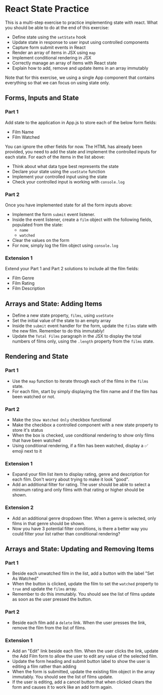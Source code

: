 # React State Practice
This is a multi-step exercise to practice implementing state with react. What you should be able to do at the end of this exercise:

* Define state using the `setState` hook
* Update state in response to user input using controlled components
* Capture form submit events in React
* Render an array of items in JSX using `map`
* Implement conditional rendering in JSX
* Correctly manage an array of items with React state
* Explain how to add, remove and update items in an array immutably

Note that for this exercise, we using a single App component that contains everything so that we can focus on using state only. 

## Forms, Inputs and State

### Part 1

Add state to the application in App.js to store each of the below form fields:

* Film Name
* Film Watched

You can ignore the other fields for now. The HTML has already been provided, you need to add the state and implement the controlled inputs for each state. For each of the items in the list above:

* Think about what data type best represents the state
* Declare your state using the `useState` function
* Implement your controlled input using the state
* Check your controlled input is working with `console.log`

### Part 2
Once you have implemented state for all the form inputs above:
* Implement the form `submit` event listener. 
* Inside the event listener, create a `film` object with the following fields, populated from the state:
  * `name`
  * `watched `
* Clear the values on the form
* For now, simply log the film object using `console.log`

### Extension 1
Extend your Part 1 and Part 2 solutions to include all the film fields:

* Film Genre
* Film Rating
* Film Description

## Arrays and State: Adding Items

* Define a new state property, `films`, using `useState`
* Set the initial value of the state to an empty array
* Inside the `submit` event handler for the form, update the `films` state with the new film. Remember to do this immutably!
* Update the `Total Films` paragraph in the JSX to display the total numbers of films only, using the `.length` property from the `films` state.

## Rendering and State
### Part 1
* Use the `map` function to iterate through each of the films in the `films` state. 
* For each film, start by simply displaying the film name and if the film has been watched or not.

### Part 2
* Make the `Show Watched Only` checkbox functional
* Make the checkbox a controlled component with a new state property to store it's status
* When the box is checked, use conditional rendering to show only films that have been watched
* Using conditional rendering, if a film has been watched, display a ✅ emoji next to it

### Extension 1
* Expand your film list item to display rating, genre and description for each film. Don't worry about trying to make it look "good". 
* Add an additional filter for rating. The user should be able to select a minimum rating and only films with that rating or higher should be shown.

### Extension 2
* Add an additional genre dropdown filter. When a genre is selected, only films in that genre should be shown.
* Now you have 3 potential filter conditions, is there a better way you could filter your list rather than conditional rendering?

## Arrays and State: Updating and Removing Items

### Part 1
* Beside each unwatched film in the list, add a button with the label "Set As Watched"
* When the button is clicked, update the film to set the `watched` property to `true` and update the `films` array.
* Remember to do this immutably. You should see the list of films update as soon as the user pressed the button.

### Part 2
* Beside each film add a `delete` link. When the user presses the link, remove the film from the list of films.

### Extension 1
* Add an "Edit" link beside each film. When the user clicks the link, update the Add Film form to allow the user to edit any value of the selected film.
* Update the form heading and submit button label to show the user is editing a film rather than adding
* When the form is submitted, update the existing film object in the array immutably. You should see the list of films update.
* If the user is editing, add a cancel button that when clicked clears the form and causes it to work like an add form again.

